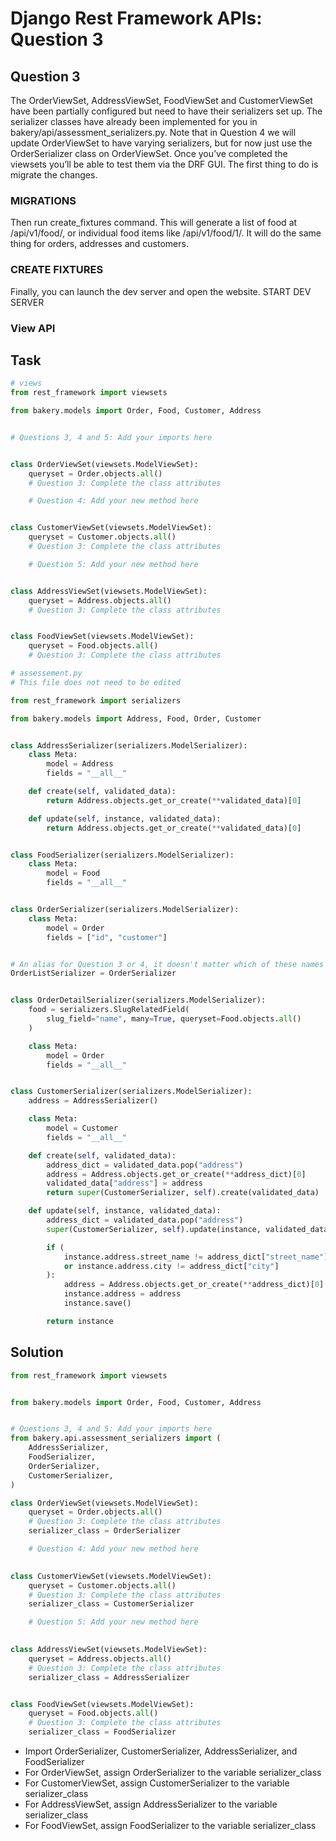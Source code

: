 # Django Rest Framework APIs: Question 3

## Question 3
The OrderViewSet, AddressViewSet, FoodViewSet and CustomerViewSet have been partially configured but need to have their serializers set up. The serializer classes have already been implemented for you in bakery/api/assessment_serializers.py.
Note that in Question 4 we will update OrderViewSet to have varying serializers, but for now just use the OrderSerializer class on OrderViewSet.
Once you’ve completed the viewsets you’ll be able to test them via the DRF GUI. The first thing to do is migrate the changes.

### MIGRATIONS
Then run create_fixtures command. This will generate a list of food at /api/v1/food/, or individual food items like /api/v1/food/1/. It will do the same thing for orders, addresses and customers.

### CREATE FIXTURES
Finally, you can launch the dev server and open the website.
START DEV SERVER

### View API


## Task

```python
# views 
from rest_framework import viewsets

from bakery.models import Order, Food, Customer, Address


# Questions 3, 4 and 5: Add your imports here


class OrderViewSet(viewsets.ModelViewSet):
    queryset = Order.objects.all()
    # Question 3: Complete the class attributes

    # Question 4: Add your new method here


class CustomerViewSet(viewsets.ModelViewSet):
    queryset = Customer.objects.all()
    # Question 3: Complete the class attributes

    # Question 5: Add your new method here


class AddressViewSet(viewsets.ModelViewSet):
    queryset = Address.objects.all()
    # Question 3: Complete the class attributes


class FoodViewSet(viewsets.ModelViewSet):
    queryset = Food.objects.all()
    # Question 3: Complete the class attributes
```


```python
# assessement.py
# This file does not need to be edited

from rest_framework import serializers

from bakery.models import Address, Food, Order, Customer


class AddressSerializer(serializers.ModelSerializer):
    class Meta:
        model = Address
        fields = "__all__"

    def create(self, validated_data):
        return Address.objects.get_or_create(**validated_data)[0]

    def update(self, instance, validated_data):
        return Address.objects.get_or_create(**validated_data)[0]


class FoodSerializer(serializers.ModelSerializer):
    class Meta:
        model = Food
        fields = "__all__"


class OrderSerializer(serializers.ModelSerializer):
    class Meta:
        model = Order
        fields = ["id", "customer"]


# An alias for Question 3 or 4, it doesn't matter which of these names is used
OrderListSerializer = OrderSerializer


class OrderDetailSerializer(serializers.ModelSerializer):
    food = serializers.SlugRelatedField(
        slug_field="name", many=True, queryset=Food.objects.all()
    )

    class Meta:
        model = Order
        fields = "__all__"


class CustomerSerializer(serializers.ModelSerializer):
    address = AddressSerializer()

    class Meta:
        model = Customer
        fields = "__all__"

    def create(self, validated_data):
        address_dict = validated_data.pop("address")
        address = Address.objects.get_or_create(**address_dict)[0]
        validated_data["address"] = address
        return super(CustomerSerializer, self).create(validated_data)

    def update(self, instance, validated_data):
        address_dict = validated_data.pop("address")
        super(CustomerSerializer, self).update(instance, validated_data)

        if (
            instance.address.street_name != address_dict["street_name"]
            or instance.address.city != address_dict["city"]
        ):
            address = Address.objects.get_or_create(**address_dict)[0]
            instance.address = address
            instance.save()

        return instance
```


## Solution
```python
from rest_framework import viewsets


from bakery.models import Order, Food, Customer, Address


# Questions 3, 4 and 5: Add your imports here
from bakery.api.assessment_serializers import (
    AddressSerializer,
    FoodSerializer,
    OrderSerializer,
    CustomerSerializer,
)

class OrderViewSet(viewsets.ModelViewSet):
    queryset = Order.objects.all()
    # Question 3: Complete the class attributes
    serializer_class = OrderSerializer

    # Question 4: Add your new method here
    

class CustomerViewSet(viewsets.ModelViewSet):
    queryset = Customer.objects.all()
    # Question 3: Complete the class attributes
    serializer_class = CustomerSerializer

    # Question 5: Add your new method here
    

class AddressViewSet(viewsets.ModelViewSet):
    queryset = Address.objects.all()
    # Question 3: Complete the class attributes
    serializer_class = AddressSerializer


class FoodViewSet(viewsets.ModelViewSet):
    queryset = Food.objects.all()
    # Question 3: Complete the class attributes
    serializer_class = FoodSerializer
```

- Import OrderSerializer, CustomerSerializer, AddressSerializer, and FoodSerializer
- For OrderViewSet, assign OrderSerializer to the variable serializer_class
- For CustomerViewSet, assign CustomerSerializer to the variable serializer_class
- For AddressViewSet, assign AddressSerializer to the variable serializer_class
- For FoodViewSet, assign FoodSerializer to the variable serializer_class